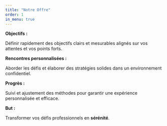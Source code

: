 ```yaml
---
title: "Notre Offre"
order: 1
in_menu: true
---
```

**Objectifs :**
 
Définir rapidement des objectifs clairs et mesurables alignés sur vos attentes et vos points forts.

**Rencontres personnalisées :**

Aborder les défis et élaborer des stratégies solides dans un environnement confidentiel.

**Progrès :**

Suivi et ajustement des méthodes pour garantir une expérience personnalisée et efficace.

**But :**

Transformer vos défis professionnels en **sérénité**. 
